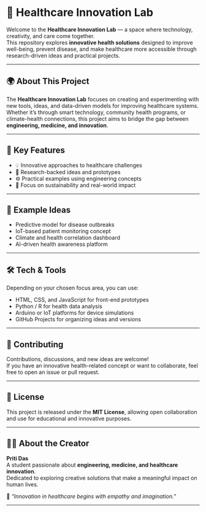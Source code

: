 # 🧠 Healthcare Innovation Lab  

Welcome to the **Healthcare Innovation Lab** — a space where technology, creativity, and care come together.  
This repository explores **innovative health solutions** designed to improve well-being, prevent disease, and make healthcare more accessible through research-driven ideas and practical projects.

---

## 🌍 About This Project  
The **Healthcare Innovation Lab** focuses on creating and experimenting with new tools, ideas, and data-driven models for improving healthcare systems.  
Whether it’s through smart technology, community health programs, or climate-health connections, this project aims to bridge the gap between **engineering, medicine, and innovation**.

---

## 🧩 Key Features  
- 💡 Innovative approaches to healthcare challenges  
- 🧬 Research-backed ideas and prototypes  
- ⚙️ Practical examples using engineering concepts  
- 🌿 Focus on sustainability and real-world impact  

---

## 🚀 Example Ideas  
- Predictive model for disease outbreaks  
- IoT-based patient monitoring concept  
- Climate and health correlation dashboard  
- AI-driven health awareness platform  

---

## 🛠️ Tech & Tools  
Depending on your chosen focus area, you can use:
- HTML, CSS, and JavaScript for front-end prototypes  
- Python / R for health data analysis  
- Arduino or IoT platforms for device simulations  
- GitHub Projects for organizing ideas and versions  

---

## 🤝 Contributing  
Contributions, discussions, and new ideas are welcome!  
If you have an innovative health-related concept or want to collaborate, feel free to open an issue or pull request.

---

## 📜 License  
This project is released under the **MIT License**, allowing open collaboration and use for educational and innovative purposes.  

---

## 👩‍🔬 About the Creator  
**Priti Das**  
A student passionate about **engineering, medicine, and healthcare innovation**.  
Dedicated to exploring creative solutions that make a meaningful impact on human lives.  

🌱 _“Innovation in healthcare begins with empathy and imagination.”_

---
